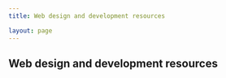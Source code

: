 ```yaml
---
title: Web design and development resources

layout: page
---
```


Web design and development resources
------------------------------------


